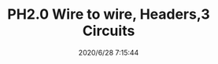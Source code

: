 ﻿---
layout: post 
title: PH2.0 Wire to wire, Headers,3 Circuits
tags: 
categories: housing-terminal
overview: PH2.0 Wire to wire, Headers,4Circuits
series: PH
part_number: SPHR-3
thumb_img: static/202006/367-thumb-20200628151656.jpg
small_img: static/202006/367-20200628151656.jpg
date: 2020/6/28 7:15:44
---



